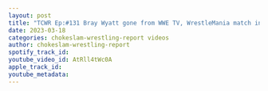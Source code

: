 ```yaml
---
layout: post
title: "TCWR Ep:#131 Bray Wyatt gone from WWE TV, WrestleMania match in jeopardy? Davey Richards retires????"
date: 2023-03-18
categories: chokeslam-wrestling-report videos
author: chokeslam-wrestling-report
spotify_track_id: 
youtube_video_id: AtRll4tWc0A
apple_track_id: 
youtube_metadata: 
---
```

